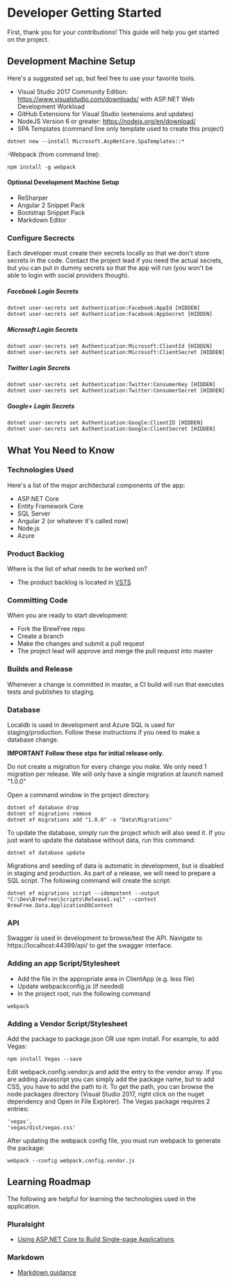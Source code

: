 # Developer Getting Started
First, thank you for your contributions!  This guide will help you get started on the project.

## Development Machine Setup
Here's a suggested set up, but feel free to use your favorite tools.
- Visual Studio 2017 Community Edition: https://www.visualstudio.com/downloads/ with ASP.NET Web Development Workload
- GitHub Extensions for Visual Studio (extensions and updates)
- NodeJS Version 6 or greater: https://nodejs.org/en/download/
- SPA Templates (command line only template used to create this project)
```
dotnet new --install Microsoft.AspNetCore.SpaTemplates::*
```
-Webpack (from command line): 
```
npm install -g webpack
```

#### Optional Development Machine Setup
- ReSharper
- Angular 2 Snippet Pack
- Bootstrap Snippet Pack
- Markdown Editor

### Configure Secrects
Each developer must create their secrets locally so that we don't store secrets in the code.  Contact the project lead if you need the actual secrets, but you can put in dummy secrets so that the app will run (you won't be able to login with social providers though).

##### Facebook Login Secrets
```
dotnet user-secrets set Authentication:Facebook:AppId [HIDDEN]
dotnet user-secrets set Authentication:Facebook:AppSecret [HIDDEN]
```

##### Microsoft Login Secrets
```
dotnet user-secrets set Authentication:Microsoft:ClientId [HIDDEN]
dotnet user-secrets set Authentication:Microsoft:ClientSecret [HIDDEN]
```

##### Twitter Login Secrets
```
dotnet user-secrets set Authentication:Twitter:ConsumerKey [HIDDEN]
dotnet user-secrets set Authentication:Twitter:ConsumerSecret [HIDDEN] 
```

##### Google+ Login Secrets
```
dotnet user-secrets set Authentication:Google:ClientID [HIDDEN]
dotnet user-secrets set Authentication:Google:ClientSecret [HIDDEN]
```

## What You Need to Know

### Technologies Used
Here's a list of the major architectural components of the app:
- ASP.NET Core
- Entity Framework Core
- SQL Server
- Angular 2 (or whatever it's called now)
- Node.js
- Azure

### Product Backlog
Where is the list of what needs to be worked on?
- The product backlog is located in [VSTS](https://brewfree.visualstudio.com)

### Committing Code
When you are ready to start development:
- Fork the BrewFree repo
- Create a branch
- Make the changes and submit a pull request
- The project lead will approve and merge the pull request into master

### Builds and Release
Whenever a change is committed in master, a CI build will run that executes tests and publishes to staging.

### Database

Localdb is used in development and Azure SQL is used for staging/production.  Follow these instructions if you need to make a database change.

**IMPORTANT Follow these stps for initial release only.** 

Do not create a migration for every change you make.  We only need 1 migration per release.  We will only have a single migration at launch named "1.0.0"

Open a command window in the project directory.
```
dotnet ef database drop
dotnet ef migrations remove
dotnet ef migrations add "1.0.0" -o "Data\Migrations"
```

To update the database, simply run the project which will also seed it.  If you just want to update the database without data, run this command:
```
dotnet ef database update
```

Migrations and seeding of data is automatic in development, but is disabled in staging and production.  As part of a release, we will need to prepare a SQL script.  The following command will create the script:
```
dotnet ef migrations script --idempotent --output "C:\Dev\BrewFree\Scripts\Release1.sql" --context BrewFree.Data.ApplicationDbContext
```
### API
Swagger is used in development to browse/test the API.  Navigate to https://localhost:44399/api/ to get the swagger interface.

### Adding an app Script/Stylesheet
- Add the file in the appropriate area in ClientApp (e.g. less file)
- Update webpackconfig.js (if needed)
- In the project root, run the following command

```
webpack
```
### Adding a Vendor Script/Stylesheet

Add the package to package.json OR use npm install.  For example, to add Vegas:
```
npm install Vegas --save
```

Edit webpack.config.vendor.js and add the entry to the vendor array.  If you are adding Javascript you can simply add the package name, but to add CSS, you have to add the path to it.  To get the path, you can browse the node packages directory (Visual Studio 2017, right click on the nuget dependency and Open in File Explorer).
The Vegas package requires 2 entries:
```
'vegas',
'vegas/dist/vegas.css'
```

After updating the webpack config file, you must run webpack to generate the package:
```
webpack --config webpack.config.vendor.js 
```

## Learning Roadmap
The following are helpful for learning the technologies used in the application.

### Pluralsight
- [Using ASP.NET Core to Build Single-page Applications](https://app.pluralsight.com/library/courses/aspnet-core-build-single-page-applications/table-of-contents)

### Markdown
- [Markdown guidance](https://www.visualstudio.com/en-us/docs/reference/markdown-guidance)